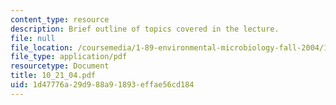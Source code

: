 ```yaml
---
content_type: resource
description: Brief outline of topics covered in the lecture.
file: null
file_location: /coursemedia/1-89-environmental-microbiology-fall-2004/1d47776a29d988a91893effae56cd184_10_21_04.pdf
file_type: application/pdf
resourcetype: Document
title: 10_21_04.pdf
uid: 1d47776a-29d9-88a9-1893-effae56cd184
---
```

